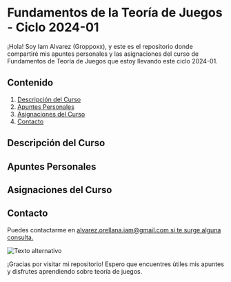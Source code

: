 <h1>Fundamentos de la Teoría de Juegos - Ciclo 2024-01</h1>

<p>¡Hola! Soy Iam Alvarez (Groppoxx), y este es el repositorio donde compartiré mis apuntes personales y las asignaciones del curso de Fundamentos de Teoría de Juegos que estoy llevando este ciclo 2024-01.</p>

<h2>Contenido</h2>

<ol>
    <li><a href="#descripción-del-curso">Descripción del Curso</a></li>
    <li><a href="#apuntes-personales">Apuntes Personales</a></li>
    <li><a href="#asignaciones-del-curso">Asignaciones del Curso</a></li>
    <li><a href="#contacto">Contacto</a></li>
</ol>

<h2>Descripción del Curso</h2>

<h2>Apuntes Personales</h2>

<h2>Asignaciones del Curso</h2>

<h2>Contacto</h2>

<p>Puedes contactarme en <a href="mailto:alvarez.orellana.iam@gmail.com">alvarez.orellana.iam@gmail.com si te surge alguna consulta.</a></p>

<img src="https://tenor.com/es-419/view/kiwi-catscafe-gaming-video-games-button-smash-gif-15488238" alt="Texto alternativo">
<p>¡Gracias por visitar mi repositorio! Espero que encuentres útiles mis apuntes y disfrutes aprendiendo sobre teoría de juegos.</p>
